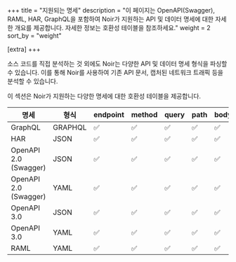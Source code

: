 +++
title = "지원되는 명세"
description = "이 페이지는 OpenAPI(Swagger), RAML, HAR, GraphQL을 포함하여 Noir가 지원하는 API 및 데이터 명세에 대한 자세한 개요를 제공합니다. 자세한 정보는 호환성 테이블을 참조하세요."
weight = 2
sort_by = "weight"

[extra]
+++

소스 코드를 직접 분석하는 것 외에도 Noir는 다양한 API 및 데이터 명세 형식을 파싱할 수 있습니다. 이를 통해 Noir를 사용하여 기존 API 문서, 캡처된 네트워크 트래픽 등을 분석할 수 있습니다.

이 섹션은 Noir가 지원하는 다양한 명세에 대한 호환성 테이블을 제공합니다.

| 명세 | 형식 | endpoint | method | query | path | body | header | cookie | static_path | websocket |
|---|---|---|---|---|---|---|---|---|---|---|
| GraphQL | GRAPHQL | ✅ | ✅ | ✅ | ✅ | ✅ | ✅ | ✅ | ❌ | ❌ |
| HAR | JSON | ✅ | ✅ | ✅ | ✅ | ✅ | ✅ | ✅ | ❌ | ❌ |
| OpenAPI 2.0 (Swagger) | JSON | ✅ | ✅ | ✅ | ✅ | ✅ | ✅ | ✅ | ❌ | ❌ |
| OpenAPI 2.0 (Swagger) | YAML | ✅ | ✅ | ✅ | ✅ | ✅ | ✅ | ✅ | ❌ | ❌ |
| OpenAPI 3.0 | JSON | ✅ | ✅ | ✅ | ✅ | ✅ | ✅ | ✅ | ❌ | ❌ |
| OpenAPI 3.0 | YAML | ✅ | ✅ | ✅ | ✅ | ✅ | ✅ | ✅ | ❌ | ❌ |
| RAML | YAML | ✅ | ✅ | ✅ | ✅ | ✅ | ✅ | ✅ | ❌ | ❌ |